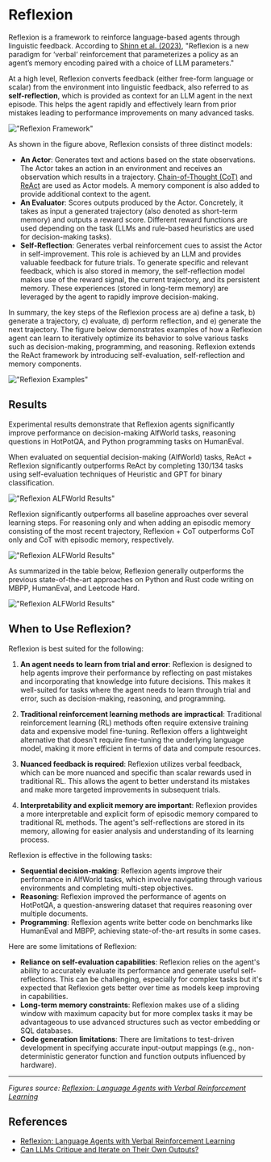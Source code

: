 # Reflexion


Reflexion is a framework to reinforce language-based agents through linguistic feedback. According to [Shinn et al. (2023)](https://arxiv.org/pdf/2303.11366.pdf), "Reflexion is a new paradigm for ‘verbal‘ reinforcement that parameterizes a policy as an agent’s memory encoding paired with a choice of LLM parameters." 

At a high level, Reflexion converts feedback (either free-form language or scalar) from the environment into linguistic feedback, also referred to as **self-reflection**, which is provided as context for an LLM agent in the next episode. This helps the agent rapidly and effectively learn from prior mistakes leading to performance improvements on many advanced tasks.  

!["Reflexion Framework"](../../img/research/reflexion.png)

As shown in the figure above, Reflexion consists of three distinct models: 

- **An Actor**: Generates text and actions based on the state observations. The Actor takes an action in an environment and receives an observation which results in a trajectory. [Chain-of-Thought (CoT)](https://www.promptingguide.ai/techniques/cot) and [ReAct](https://www.promptingguide.ai/techniques/react) are used as Actor models. A memory component is also added to provide additional context to the agent.
- **An Evaluator**: Scores outputs produced by the Actor. Concretely, it takes as input a generated trajectory (also denoted as short-term memory) and outputs a reward score. Different reward functions are used depending on the task (LLMs and rule-based heuristics are used for decision-making tasks). 
- **Self-Reflection**: Generates verbal reinforcement cues to assist the Actor in self-improvement. This role is achieved by an LLM and provides valuable feedback for future trials. To generate specific and relevant feedback, which is also stored in memory, the self-reflection model makes use of the reward signal, the current trajectory, and its persistent memory. These experiences (stored in long-term memory) are leveraged by the agent to rapidly improve decision-making.

In summary, the key steps of the Reflexion process are a) define a task, b) generate a trajectory, c) evaluate, d) perform reflection, and e) generate the next trajectory. The figure below demonstrates examples of how a Reflexion agent can learn to iteratively optimize its behavior to solve various tasks such as decision-making, programming, and reasoning. Reflexion extends the ReAct framework by introducing self-evaluation, self-reflection and memory components.

!["Reflexion Examples"](../../img/research/reflexion-examples.png)

## Results

Experimental results demonstrate that Reflexion agents significantly improve performance on decision-making AlfWorld tasks, reasoning questions in HotPotQA, and Python programming tasks on HumanEval. 

When evaluated on sequential decision-making (AlfWorld) tasks, ReAct + Reflexion significantly outperforms ReAct by completing 130/134 tasks using self-evaluation techniques of Heuristic and GPT for binary classification.

!["Reflexion ALFWorld Results"](../../img/research/reflexion-alfworld.png)

Reflexion significantly outperforms all baseline approaches over several learning steps. For reasoning only and when adding an episodic memory consisting of the most recent trajectory, Reflexion + CoT outperforms CoT only and CoT with episodic memory, respectively. 

!["Reflexion ALFWorld Results"](../../img/research/reflexion-hotpotqa.png)

As summarized in the table below, Reflexion generally outperforms the previous state-of-the-art approaches on Python and Rust code writing on MBPP, HumanEval, and Leetcode Hard.

!["Reflexion ALFWorld Results"](../../img/research/reflexion-programming.png)


## When to Use Reflexion?

Reflexion is best suited for the following:

1. **An agent needs to learn from trial and error**: Reflexion is designed to help agents improve their performance by reflecting on past mistakes and incorporating that knowledge into future decisions. This makes it well-suited for tasks where the agent needs to learn through trial and error, such as decision-making, reasoning, and programming.

2. **Traditional reinforcement learning methods are impractical**: Traditional reinforcement learning (RL) methods often require extensive training data and expensive model fine-tuning. Reflexion offers a lightweight alternative that doesn't require fine-tuning the underlying language model, making it more efficient in terms of data and compute resources.

3. **Nuanced feedback is required**: Reflexion utilizes verbal feedback, which can be more nuanced and specific than scalar rewards used in traditional RL. This allows the agent to better understand its mistakes and make more targeted improvements in subsequent trials.

4. **Interpretability and explicit memory are important**: Reflexion provides a more interpretable and explicit form of episodic memory compared to traditional RL methods. The agent's self-reflections are stored in its memory, allowing for easier analysis and understanding of its learning process.

Reflexion is effective in the following tasks:

- **Sequential decision-making**: Reflexion agents improve their performance in AlfWorld tasks, which involve navigating through various environments and completing multi-step objectives.
- **Reasoning**: Reflexion improved the performance of agents on HotPotQA, a question-answering dataset that requires reasoning over multiple documents.
- **Programming**: Reflexion agents write better code on benchmarks like HumanEval and MBPP, achieving state-of-the-art results in some cases.

Here are some limitations of Reflexion:

- **Reliance on self-evaluation capabilities**: Reflexion relies on the agent's ability to accurately evaluate its performance and generate useful self-reflections. This can be challenging, especially for complex tasks but it's expected that Reflexion gets better over time as models keep improving in capabilities.
- **Long-term memory constraints**: Reflexion makes use of a sliding window with maximum capacity but for more complex tasks it may be advantageous to use advanced structures such as vector embedding or SQL databases. 
- **Code generation limitations**: There are limitations to test-driven development in specifying accurate input-output mappings (e.g., non-deterministic generator function and function outputs influenced by hardware).

---

*Figures source: [Reflexion: Language Agents with Verbal Reinforcement Learning](https://arxiv.org/pdf/2303.11366.pdf)*



## References

- [Reflexion: Language Agents with Verbal Reinforcement Learning](https://arxiv.org/pdf/2303.11366.pdf)
- [Can LLMs Critique and Iterate on Their Own Outputs?](https://evjang.com/2023/03/26/self-reflection.html)
